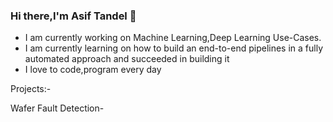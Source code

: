 ### Hi there,I'm Asif Tandel 👋
- I am currently working on Machine Learning,Deep Learning Use-Cases.
- I am currently learning on how to build an end-to-end pipelines in a fully automated approach and succeeded in building it
- I love to code,program every day 

Projects:-

Wafer Fault Detection-

